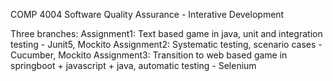 COMP 4004 Software Quality Assurance - Interative Development

Three branches:
Assignment1: Text based game in java, unit and integration testing - Junit5, Mockito
Assignment2: Systematic testing, scenario cases - Cucumber, Mockito
Assignment3: Transition to web based game in springboot + javascript + java, automatic testing - Selenium

